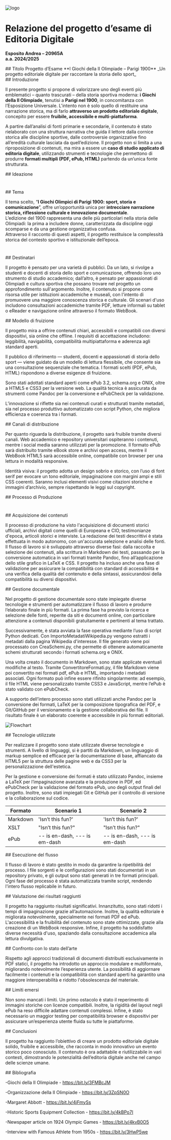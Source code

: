 
![logo](logo.png)

# Relazione del progetto d’esame di Editoria Digitale
**Esposito Andrea – 20965A**  
**a.a. 2024/2025**


<div style=\"page-break-before:always\"></div>
## Titolo Progetto d’Esame
**I Giochi della II Olimpiade – Parigi 1900**  
_Un progetto editoriale digitale per raccontare la storia dello sport_

<div style=\"page-break-before:always\"></div>
## Introduzione

Il presente progetto si propone di valorizzare uno degli eventi più emblematici – quanto trascurati – della storia sportiva moderna: **i Giochi della II Olimpiade**, tenutisi a **Parigi nel 1900**, in concomitanza con l’Esposizione Universale. L'intento non è solo quello di restituire una narrazione storica, ma di farlo **attraverso un prodotto editoriale digitale**, concepito per essere **fruibile, accessibile e multi-piattaforma**.

A partire dall’analisi di fonti primarie e secondarie, il contenuto è stato rielaborato con una struttura narrativa che guida il lettore dalla cornice storica alle discipline sportive, dalle controversie organizzative fino all’eredità culturale lasciata da quell’edizione. Il progetto non si limita a una riproposizione di contenuti, ma mira a essere un **caso di studio applicato di editoria digitale**, utilizzando strumenti e tecnologie che permettono di produrre **formati multipli (PDF, ePub, HTML)** partendo da un’unica fonte strutturata.




<div style=\"page-break-before:always\"></div>
## Ideazione

#
<div style=\"page-break-before:always\"></div>
## Tema

Il tema scelto, “**I Giochi Olimpici di Parigi 1900: sport, storia e comunicazione**”, offre un’opportunità unica per **intrecciare narrazione storica, riflessione culturale e innovazione documentale**.  
L’edizione del 1900 rappresenta una delle più particolari nella storia delle Olimpiadi: la prima a includere donne, caratterizzata da discipline oggi scomparse e da una gestione organizzativa confusa.  
Attraverso il racconto di questi aspetti, il progetto restituisce la complessità storica del contesto sportivo e istituzionale dell’epoca.



#
<div style=\"page-break-before:always\"></div>
## Destinatari

Il progetto è pensato per una varietà di pubblici. Da un lato, si rivolge a studenti e docenti di storia dello sport e comunicazione, offrendo loro uno strumento di studio accademico; dall’altro, è pensato per appassionati di Olimpiadi e cultura sportiva che possano trovare nel progetto un approfondimento sull'argomento. Inoltre, il contenuto si propone come risorsa utile per istituzioni accademiche e museali, con l'intento di promuovere una maggiore conoscenza storica e culturale. Gli scenari d'uso includono consultazioni accademiche tramite PDF, letture informali su tablet o eReader e navigazione online attraverso il formato WebBook.




<div style=\"page-break-before:always\"></div>
## Modello di fruizione 

Il progetto mira a offrire contenuti chiari, accessibili e compatibili con diversi dispositivi, sia online che offline. I requisiti di accettazione includono: leggibilità, navigabilità, compatibilità multipiattaforma e aderenza agli standard aperti.

Il pubblico di riferimento — studenti, docenti e appassionati di storia dello sport — viene guidato da un modello di lettura flessibile, che consente sia una consultazione sequenziale che tematica. I formati scelti (PDF, ePub, HTML) rispondono a diverse esigenze di fruizione.

Sono stati adottati standard aperti come ePub 3.2, schema.org e ONIX, oltre a HTML5 e CSS3 per la versione web. La qualità tecnica è assicurata da strumenti come Pandoc per la conversione e ePubCheck per la validazione.

L’innovazione si riflette sia nei contenuti curati e strutturati tramite metadati, sia nel processo produttivo automatizzato con script Python, che migliora efficienza e coerenza tra i formati.




<div style=\"page-break-before:always\"></div>
## Canali di distribuzione

Per quanto riguarda la distribuzione, il progetto sarà fruibile tramite diversi canali. Web accademico e repository universitari ospiteranno i contenuti, mentre i social media saranno utilizzati per la promozione. Il formato ePub sarà distribuito tramite eBook store e archivi open access, mentre il WebBook HTML5 sarà accessibile online, compatibile con browser per una lettura in modalità responsive.

Identità visiva: il progetto adotta un design sobrio e storico, con l’uso di font serif per evocare un tono editoriale, impaginazione con margini ampi e stili CSS coerenti. Saranno inclusi elementi visivi come citazioni storiche e immagini d’archivio, sempre rispettando le leggi sul copyright.




<div style=\"page-break-before:always\"></div>
## Processo di Produzione

#
<div style=\"page-break-before:always\"></div>
## Acquisizione dei contenuti

Il processo di produzione ha visto l'acquisizione di documenti storici ufficiali, archivi digitali come quelli di Europeana e CIO, testimonianze d'epoca, articoli storici e interviste. La redazione dei testi descrittivi è stata effettuata in modo autonomo, con un'accurata selezione e analisi delle fonti.
Il flusso di lavoro si è sviluppato attraverso diverse fasi: dalla raccolta e selezione dei contenuti, alla scrittura in Markdown dei testi, passando per la conversione automatica in vari formati tramite Pandoc, fino all’applicazione dello stile grafico in LaTeX e CSS. Il progetto ha incluso anche una fase di validazione per assicurare la compatibilità con standard di accessibilità e una verifica della qualità del contenuto e della sintassi, assicurandosi della compatibilità su diversi dispositivi.




<div style=\"page-break-before:always\"></div>
## Gestione documentale 

Nel progetto di gestione documentale sono state impiegate diverse tecnologie e strumenti per automatizzare il flusso di lavoro e produrre l’elaborato finale in più formati. La prima fase ha previsto la ricerca e selezione delle fonti, reperite da siti e documenti online, con particolare attenzione a contenuti disponibili gratuitamente e pertinenti al tema trattato.

Successivamente, è stata avviata la fase operativa mediante l’uso di script Python dedicati. Con ImportoMetadatiWikipedia.py vengono estratti i metadati dalla pagina Wikipedia d'interesse. Il file generato viene poi processato con CreaSchemi.py, che permette di ottenere automaticamente schemi strutturati secondo i formati schema.org e ONIX.

Una volta creato il documento in Markdown, sono state applicate eventuali modifiche al testo. Tramite ConvertitoreFormati.py, il file Markdown viene poi convertito nei formati pdf, ePub e HTML, importando i metadati associati. Ogni formato può infine essere rifinito singolarmente: ad esempio, il file HTML viene personalizzato tramite CSS3 e JavaScript, mentre l’ePub è stato validato con ePubCheck.

A supporto dell’intero processo sono stati utilizzati anche Pandoc per la conversione dei formati, LaTeX per la composizione tipografica del PDF, e Git/GitHub per il versionamento e la gestione collaborativa dei file. Il risultato finale è un elaborato coerente e accessibile in più formati editoriali.

![Flowchart](images/Flowchart.png)


<div style=\"page-break-before:always\"></div>
## Tecnologie utilizzate

Per realizzare il progetto sono state utilizzate diverse tecnologie e strumenti. A livello di linguaggi, si è partiti da Markdown, un linguaggio di markup semplice ed efficace per la documentazione di base, affiancato da HTML5 per la struttura delle pagine web e da CSS3 per la personalizzazione dell'estetica.

Per la gestione e conversione dei formati è stato utilizzato Pandoc, insieme a LaTeX per l’impaginazione avanzata e la produzione in PDF, ed ePubCheck per la validazione del formato ePub, uno degli output finali del progetto. Inoltre, sono stati impiegati Git e GitHub per il controllo di versione e la collaborazione sul codice.

| Formato  | Scenario 1                   | Scenario 2                   |
|----------|------------------------------|------------------------------|
| Markdown | 'Isn’t this fun?'            | 'Isn’t this fun?'            |
| XSLT     | "Isn’t this fun?"            | "Isn’t this fun?"            |
| ePub     | -- is en-dash, --- is em-dash| -- is en-dash, --- is em-dash|




<div style=\"page-break-before:always\"></div>
## Esecuzione del flusso

Il flusso di lavoro è stato gestito in modo da garantire la ripetibilità del processo. I file sorgenti e le configurazioni sono stati documentati in un repository privato, e gli output sono stati generati in tre formati principali. Ogni fase del processo è stata automatizzata tramite script, rendendo l'intero flusso replicabile in futuro.



<div style=\"page-break-before:always\"></div>
## Valutazione dei risultati raggiunti

Il progetto ha raggiunto risultati significativi. Innanzitutto, sono stati ridotti i tempi di impaginazione grazie all’automazione. Inoltre, la qualità editoriale è migliorata notevolmente, specialmente nei formati PDF ed ePub. L'accessibilità e la fruibilità del contenuto sono state ottimizzate, grazie alla creazione di un WebBook responsive. Infine, il progetto ha soddisfatto diverse necessità d'uso, spaziando dalla consultazione accademica alla lettura divulgativa.




<div style=\"page-break-before:always\"></div>
## Confronto con lo stato dell’arte

Rispetto agli approcci tradizionali di documenti distribuiti esclusivamente in PDF statici, il progetto ha introdotto un approccio modulare e multiformato, migliorando notevolmente l’esperienza utente. La possibilità di aggiornare facilmente i contenuti e la compatibilità con standard aperti ha garantito una maggiore interoperabilità e ridotto l'obsolescenza del materiale.




<div style=\"page-break-before:always\"></div>
## Limiti emersi

Non sono mancati i limiti. Un primo ostacolo è stato il reperimento di immagini storiche con licenze compatibili. Inoltre, la rigidità del layout negli ePub ha reso difficile adattare contenuti complessi. Infine, è stato necessario un maggior testing per compatibilità browser e dispositivi per assicurare un’esperienza utente fluida su tutte le piattaforme.



<div style=\"page-break-before:always\"></div>
## Conclusioni

Il progetto ha raggiunto l’obiettivo di creare un prodotto editoriale digitale solido, fruibile e accessibile, che racconta in modo innovativo un evento storico poco conosciuto. Il contenuto è ora adattabile e riutilizzabile in vari contesti, dimostrando le potenzialità dell’editoria digitale anche nel campo delle scienze umane.


<div style=\"page-break-before:always\"></div>
## Bibliografia

-Giochi della II Olimpiade - https://bit.ly/3FMBcJM

-Organizzazione della II Olimpiade - https://bit.ly/3ZpSN0O

-Margaret Abbott - https://bit.ly/4jFmySs

-Historic Sports Equipment Collection - https://bit.ly/4kBPo7I

-Newspaper article on 1924 Olympic Games - https://bit.ly/4kvB0O5

-Interview with Famous Athlete from 1950s - https://bit.ly/3HwP5we





